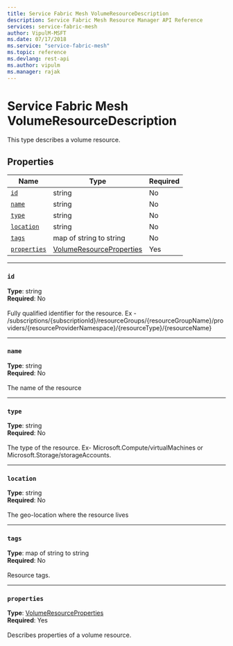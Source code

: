 ```yaml
---
title: Service Fabric Mesh VolumeResourceDescription
description: Service Fabric Mesh Resource Manager API Reference
services: service-fabric-mesh
author: VipulM-MSFT
ms.date: 07/17/2018
ms.service: "service-fabric-mesh"
ms.topic: reference
ms.devlang: rest-api
ms.author: vipulm
ms.manager: rajak
---
```

# Service Fabric Mesh VolumeResourceDescription

This type describes a volume resource.

## Properties
| Name | Type | Required |
| --- | --- | --- |
| [`id`](#id) | string | No |
| [`name`](#name) | string | No |
| [`type`](#type) | string | No |
| [`location`](#location) | string | No |
| [`tags`](#tags) | map of string to string | No |
| [`properties`](#properties) | [VolumeResourceProperties](sfmeshrp-model-volumeresourceproperties.md) | Yes |

____
### `id`
__Type__: string <br/>
__Required__: No<br/>
<br/>
Fully qualified identifier for the resource. Ex - /subscriptions/{subscriptionId}/resourceGroups/{resourceGroupName}/providers/{resourceProviderNamespace}/{resourceType}/{resourceName}

____
### `name`
__Type__: string <br/>
__Required__: No<br/>
<br/>
The name of the resource

____
### `type`
__Type__: string <br/>
__Required__: No<br/>
<br/>
The type of the resource. Ex- Microsoft.Compute/virtualMachines or Microsoft.Storage/storageAccounts.

____
### `location`
__Type__: string <br/>
__Required__: No<br/>
<br/>
The geo-location where the resource lives

____
### `tags`
__Type__: map of string to string <br/>
__Required__: No<br/>
<br/>
Resource tags.

____
### `properties`
__Type__: [VolumeResourceProperties](sfmeshrp-model-volumeresourceproperties.md) <br/>
__Required__: Yes<br/>
<br/>
Describes properties of a volume resource.
